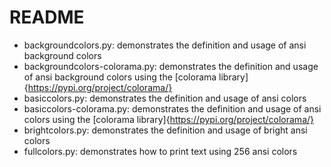 # README

- backgroundcolors.py: demonstrates the definition and usage of ansi background colors
- backgroundcolors-colorama.py: demonstrates the definition and usage of ansi background colors using the [colorama library]{https://pypi.org/project/colorama/}
- basiccolors.py: demonstrates the definition and usage of ansi colors
- basiccolors-colorama.py: demonstrates the definition and usage of ansi colors using the [colorama library]{https://pypi.org/project/colorama/}
- brightcolors.py: demonstrates the definition and usage of bright ansi colors
- fullcolors.py: demonstrates how to print text using 256 ansi colors
